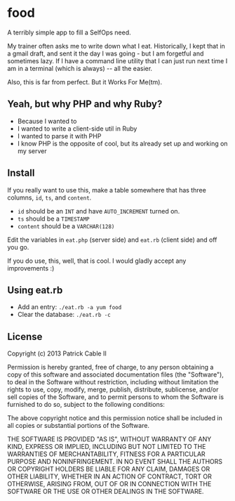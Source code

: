 food
====

A terribly simple app to fill a SelfOps need.

My trainer often asks me to write down what I eat. Historically, I kept that 
in a gmail draft, and sent it the day I was going - but I am forgetful and 
sometimes lazy. If I have a command line utility that I can just run next time
I am in a terminal (which is always) -- all the easier.

Also, this is far from perfect. But it Works For Me(tm).

Yeah, but why PHP and why Ruby?
-------------------------------
 * Because I wanted to
 * I wanted to write a client-side util in Ruby
 * I wanted to parse it with PHP
 * I know PHP is the opposite of cool, but its already set up and working on
   my server

Install
-------
If you really want to use this, make a table somewhere that has three columns,
`id`, `ts`, and `content`. 

 * `id` should be an `INT` and have `AUTO_INCREMENT` turned on.
 * `ts` should be a `TIMESTAMP`
 * `content` should be a `VARCHAR(128)`

Edit the variables in `eat.php` (server side) and `eat.rb` (client side) and off you go.

If you do use, this, well, that is cool. I would gladly accept any improvements :)

Using eat.rb
------------
* Add an entry: `./eat.rb -a yum food`
* Clear the database: `./eat.rb -c`

License
-------
Copyright (c) 2013 Patrick Cable II

Permission is hereby granted, free of charge, to any person obtaining a copy
of this software and associated documentation files (the "Software"), to deal
in the Software without restriction, including without limitation the rights
to use, copy, modify, merge, publish, distribute, sublicense, and/or sell
copies of the Software, and to permit persons to whom the Software is
furnished to do so, subject to the following conditions:

The above copyright notice and this permission notice shall be included in
all copies or substantial portions of the Software.

THE SOFTWARE IS PROVIDED "AS IS", WITHOUT WARRANTY OF ANY KIND, EXPRESS OR
IMPLIED, INCLUDING BUT NOT LIMITED TO THE WARRANTIES OF MERCHANTABILITY,
FITNESS FOR A PARTICULAR PURPOSE AND NONINFRINGEMENT. IN NO EVENT SHALL THE
AUTHORS OR COPYRIGHT HOLDERS BE LIABLE FOR ANY CLAIM, DAMAGES OR OTHER
LIABILITY, WHETHER IN AN ACTION OF CONTRACT, TORT OR OTHERWISE, ARISING FROM,
OUT OF OR IN CONNECTION WITH THE SOFTWARE OR THE USE OR OTHER DEALINGS IN
THE SOFTWARE.
